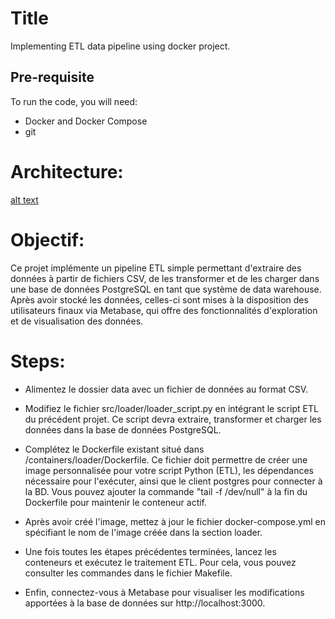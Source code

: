 # Title 
Implementing ETL data pipeline using docker project.

## Pre-requisite

To run the code, you will need:  
- Docker and Docker Compose
- git

# Architecture: 

[alt text](architecture.webp)

# Objectif:

Ce projet implémente un pipeline ETL simple permettant d'extraire des données à partir de fichiers CSV, de les transformer et de les charger dans une base de données PostgreSQL en tant que système de data warehouse. Après avoir stocké les données, celles-ci sont mises à la disposition des utilisateurs finaux via Metabase, qui offre des fonctionnalités d'exploration et de visualisation des données.

# Steps:
- Alimentez le dossier data avec un fichier de données au format CSV.

- Modifiez le fichier src/loader/loader_script.py en intégrant le script ETL du précédent projet. Ce script devra extraire, transformer et charger les données dans la base de données PostgreSQL.

- Complétez le Dockerfile existant situé dans /containers/loader/Dockerfile. Ce fichier doit permettre de créer une image personnalisée pour votre script Python (ETL), les dépendances nécessaire pour l'exécuter, ainsi que le client postgres pour connecter à la BD. Vous pouvez ajouter la commande "tail -f /dev/null" à la fin du Dockerfile pour maintenir le conteneur actif.

- Après avoir créé l'image, mettez à jour le fichier docker-compose.yml en spécifiant le nom de l'image créée dans la section loader.

- Une fois toutes les étapes précédentes terminées, lancez les conteneurs et exécutez le traitement ETL. Pour cela, vous pouvez consulter les commandes dans le fichier Makefile.

- Enfin, connectez-vous à Metabase pour visualiser les modifications apportées à la base de données sur http://localhost:3000.
